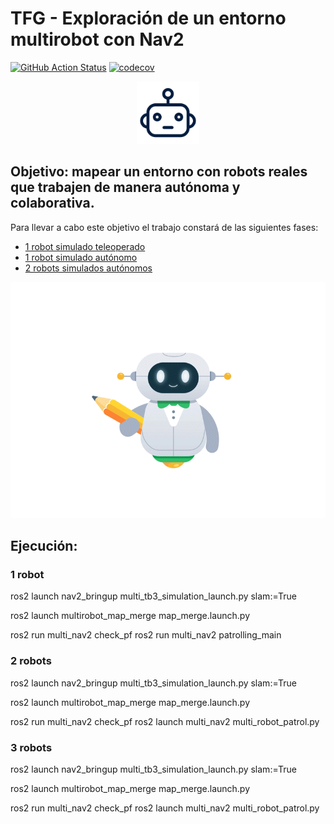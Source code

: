 # TFG - Exploración de un entorno multirobot con Nav2 

[![GitHub Action
Status](https://github.com/irenebm/ros2_multi_nav/workflows/master/badge.svg)](https://github.com/irenebm/ros2_multi_nav)
[![codecov](https://codecov.io/gh/irenebm/ros2_multi_nav/master/graph/badge.svg)](https://codecov.io/gh/irenebm/ros2_multi_nav)

<p align="center">
<img src="https://github.com/irenebm/bitacora_tfg_multirobot/blob/main/wiki/pngwing.com%20(1).png" width="100"/>
</p>

## Objetivo: mapear un entorno con robots reales que trabajen de manera autónoma y colaborativa.
Para llevar a cabo este objetivo el trabajo constará de las siguientes fases:
* [1 robot simulado teleoperado](https://github.com/irenebm/bitacora_tfg_multirobot/wiki/1---SLAM-1-Robot-simulado-teleoperado)
* [1 robot simulado autónomo](https://github.com/irenebm/bitacora_tfg_multirobot/wiki/2---SLAM-1-robot-simuado-aut%C3%B3nomo)
* [2 robots simulados autónomos](https://github.com/irenebm/bitacora_tfg_multirobot/wiki/3-SLAM-2-robots-simulados-aut%C3%B3nomos)

![](https://github.com/irenebm/bitacora_tfg_multirobot/blob/main/wiki/robotintro_dribble.gif)

## Ejecución:

### 1 robot
ros2 launch nav2_bringup multi_tb3_simulation_launch.py slam:=True

ros2 launch multirobot_map_merge map_merge.launch.py 

ros2 run multi_nav2 check_pf 
ros2 run multi_nav2 patrolling_main 


### 2 robots
ros2 launch nav2_bringup multi_tb3_simulation_launch.py slam:=True

ros2 launch multirobot_map_merge map_merge.launch.py 

ros2 run multi_nav2 check_pf 
ros2 launch multi_nav2 multi_robot_patrol.py


### 3 robots
ros2 launch nav2_bringup multi_tb3_simulation_launch.py slam:=True

ros2 launch multirobot_map_merge map_merge.launch.py 

ros2 run multi_nav2 check_pf 
ros2 launch multi_nav2 multi_robot_patrol.py

